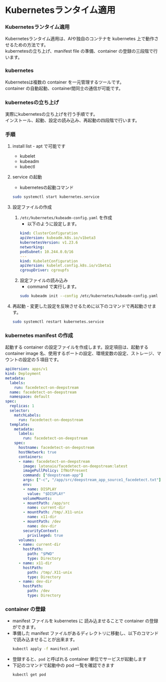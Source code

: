 # Kubernetesランタイム適用
### Kubernetesランタイム適用
Kubernetesランタイム適用は、AIや独自のコンテナを kubernetes 上で動作させるための方法です。  
kubernetesの立ち上げ、manifest file の準備、container の登録の三段階で行います。  

### kubernetes
Kubernetesは複数の container を一元管理するツールです。  
container の自動起動、container間同士の通信が可能です。

### kubernetesの立ち上げ
実際にkubernetesの立ち上げを行う手順です。  
インストール、起動、設定の読み込み、再起動の四段階で行います。  


### 手順
1. install list - apt で可能です
    - kubelet
    - kubeadm
    - kubectl

2. service の起動
    - kubernetesの起動コマンド
    ```sh
    sudo systemctl start kubernetes.service
    ```

3. 設定ファイルの作成
    1. `/etc/kubernetes/kubeadm-config.yaml` を作成
		- 以下のように設定します。
        ```yaml
        kind: ClusterConfiguration
        apiVersion: kubeadm.k8s.io/v1beta3
        kubernetesVersion: v1.23.6
        networking:
        podSubnet: 10.244.0.0/16
        ---
        kind: KubeletConfiguration
        apiVersion: kubelet.config.k8s.io/v1beta1
        cgroupDriver: cgroupfs
        ```
    2. 設定ファイルの読み込み
		- command で実行します。
        ```sh
        sudo kubeadm init --config /etc/kubernetes/kubeadm-config.yaml
        ```

4. 再起動 - 変更した設定を反映させるために以下のコマンドで再起動させます。
    ```sh
    sudo systemctl restart kubernetes.service
    ```

### kubernetes manifest の作成
起動する container の設定ファイルを作成します。設定項目は、起動する container image 名、使用するポートの設定、環境変数の設定、ストレージ、マウントの設定の５項目です。

```yaml
apiVersion: apps/v1
kind: Deployment
metadata:
  labels:
    run: facedetect-on-deepstream
  name: facedetect-on-deepstream
  namespace: default
spec:
  replicas: 1
  selector:
    matchLabels:
      run: facedetect-on-deepstream
  template:
    metadata:
      labels:
        run: facedetect-on-deepstream
    spec:
      hostname: facedetect-on-deepstream
      hostNetwork: true
      containers:
      - name: facedetect-on-deepstream
        image: latonaio/facedetect-on-deepstream:latest
        imagePullPolicy: IfNotPresent
        command: ["deepstream-app"]
        args: ["-c", "/app/src/deepstream_app_source1_facedetect.txt"]
        env:
        - name: DISPLAY
          value: "$DISPLAY"
        volumeMounts:
        - mountPath: /app/src
          name: current-dir
        - mountPath: /tmp/.X11-unix
          name: x11-dir
        - mountPath: /dev
          name: dev-dir
        securityContext:
          privileged: true
      volumes:
      - name: current-dir
        hostPath:
          path: "$PWD"
          type: Directory
      - name: x11-dir
        hostPath:
          path: /tmp/.X11-unix
          type: Directory
      - name: dev-dir
        hostPath:
          path: /dev
          type: Directory
```
### container の登録
- manifest ファイルを kubernetes に 読み込ませることで container の登録ができます。
- 準備した manifest ファイルがあるディレクトリに移動し、以下のコマンドで読み込ませることが出来ます。
	```sh
	kubectl apply -f manifest.yaml
	```
- 登録すると、`pod` と呼ばれる container 単位でサービスが起動します
- 下記のコマンドで起動中の pod 一覧を確認できます
	```sh
	kubectl get pod
	```

